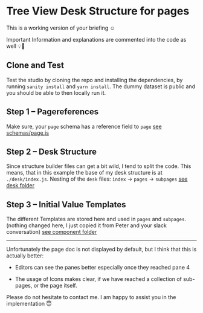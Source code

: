 # Tree View Desk Structure for pages

This is a working version of your briefing ☺️

Important Information and explanations are commented into the code as well 💡👀 

## Clone and Test

Test the studio by cloning the repo and installing the dependencies, by running `sanity install` and `yarn install`. The dummy dataset is public and you should be able to then locally run it.

## Step 1 – Pagereferences

Make sure, your `page` schema has a reference field to `page`
[see schemas/page.js](https://github.com/bobinska-dev/tree-view/tree/master/schemas)

## Step 2 – Desk Structure

Since structure builder files can get a bit wild, I tend to split the code. This means, that in this example the base of my desk structure is at `./desk/index.js`. Nesting of the `desk` files: `index` -> `pages` -> `subpages`
[see desk folder](https://github.com/bobinska-dev/tree-view/tree/master/desk)

## Step 3 – Initial Value Templates

The different Templates are stored here and used in `pages` and `subpages`. (nothing changed here, I just copied it from Peter and your slack conversation)
[see component folder](https://github.com/bobinska-dev/tree-view/blob/master/components/initialValueTemplates.js)

____

Unfortunately the page doc is not displayed by default, but I think that this is actually better:

* Editors can see the panes better especially once they reached pane 4

* The usage of Icons makes clear, if we have reached a collection of sub-pages, or the page itself.

Please do not hesitate to contact me. I am happy to assist you in the implementation 😇
